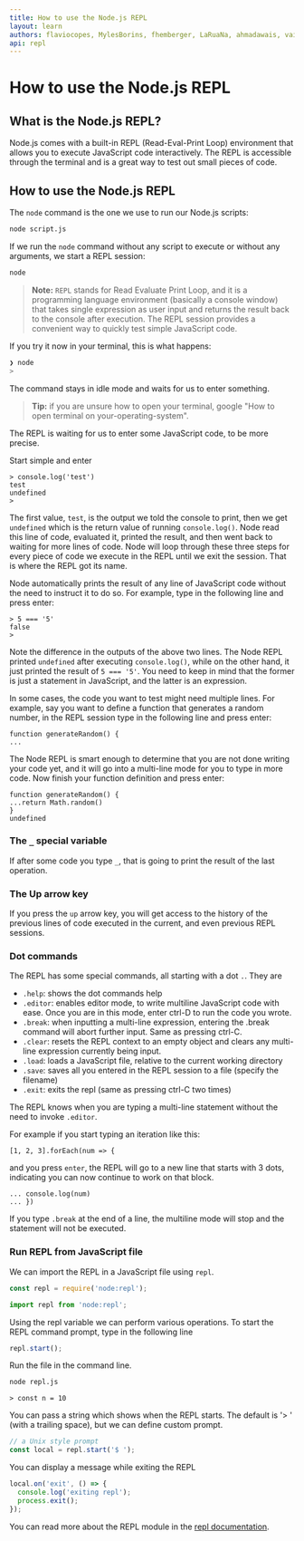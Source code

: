 ```yaml
---
title: How to use the Node.js REPL
layout: learn
authors: flaviocopes, MylesBorins, fhemberger, LaRuaNa, ahmadawais, vaishnav-mk, AugustinMauyroy
api: repl
---
```


# How to use the Node.js REPL

## What is the Node.js REPL?

Node.js comes with a built-in REPL (Read-Eval-Print Loop) environment that allows you to execute JavaScript code interactively. The REPL is accessible through the terminal and is a great way to test out small pieces of code.

## How to use the Node.js REPL

The `node` command is the one we use to run our Node.js scripts:

```bash
node script.js
```

If we run the `node` command without any script to execute or without any arguments, we start a REPL session:

```bash
node
```

> **Note:** `REPL` stands for Read Evaluate Print Loop, and it is a programming language environment (basically a console window) that takes single expression as user input and returns the result back to the console after execution. The REPL session provides a convenient way to quickly test simple JavaScript code.

If you try it now in your terminal, this is what happens:

```bash
❯ node
>
```

The command stays in idle mode and waits for us to enter something.

> **Tip:** if you are unsure how to open your terminal, google "How to open terminal on your-operating-system".

The REPL is waiting for us to enter some JavaScript code, to be more precise.

Start simple and enter

```console
> console.log('test')
test
undefined
>
```

The first value, `test`, is the output we told the console to print, then we get `undefined` which is the return value of running `console.log()`.
Node read this line of code, evaluated it, printed the result, and then went back to waiting for more lines of code. Node will loop through these three steps for every piece of code we execute in the REPL until we exit the session. That is where the REPL got its name.

Node automatically prints the result of any line of JavaScript code without the need to instruct it to do so. For example, type in the following line and press enter:

```console
> 5 === '5'
false
>
```

Note the difference in the outputs of the above two lines. The Node REPL printed `undefined` after executing `console.log()`, while on the other hand, it just printed the result of `5 === '5'`. You need to keep in mind that the former is just a statement in JavaScript, and the latter is an expression.

In some cases, the code you want to test might need multiple lines. For example, say you want to define a function that generates a random number, in the REPL session type in the following line and press enter:

```console
function generateRandom() {
...
```

The Node REPL is smart enough to determine that you are not done writing your code yet, and it will go into a multi-line mode for you to type in more code. Now finish your function definition and press enter:

```console
function generateRandom() {
...return Math.random()
}
undefined
```

### The `_` special variable

If after some code you type `_`, that is going to print the result of the last operation.

### The Up arrow key

If you press the `up` arrow key, you will get access to the history of the previous lines of code executed in the current, and even previous REPL sessions.

### Dot commands

The REPL has some special commands, all starting with a dot `.`. They are

- `.help`: shows the dot commands help
- `.editor`: enables editor mode, to write multiline JavaScript code with ease. Once you are in this mode, enter ctrl-D to run the code you wrote.
- `.break`: when inputting a multi-line expression, entering the .break command will abort further input. Same as pressing ctrl-C.
- `.clear`: resets the REPL context to an empty object and clears any multi-line expression currently being input.
- `.load`: loads a JavaScript file, relative to the current working directory
- `.save`: saves all you entered in the REPL session to a file (specify the filename)
- `.exit`: exits the repl (same as pressing ctrl-C two times)

The REPL knows when you are typing a multi-line statement without the need to invoke `.editor`.

For example if you start typing an iteration like this:

```console
[1, 2, 3].forEach(num => {
```

and you press `enter`, the REPL will go to a new line that starts with 3 dots, indicating you can now continue to work on that block.

```console
... console.log(num)
... })
```

If you type `.break` at the end of a line, the multiline mode will stop and the statement will not be executed.

### Run REPL from JavaScript file

We can import the REPL in a JavaScript file using `repl`.

```cjs
const repl = require('node:repl');
```

```mjs
import repl from 'node:repl';
```

Using the repl variable we can perform various operations.
To start the REPL command prompt, type in the following line

```js
repl.start();
```

Run the file in the command line.

```bash
node repl.js
```

```console
> const n = 10
```

You can pass a string which shows when the REPL starts. The default is '> ' (with a trailing space), but we can define custom prompt.

```js
// a Unix style prompt
const local = repl.start('$ ');
```

You can display a message while exiting the REPL

```js
local.on('exit', () => {
  console.log('exiting repl');
  process.exit();
});
```

You can read more about the REPL module in the [repl documentation](https://nodejs.org/api/repl.html).
